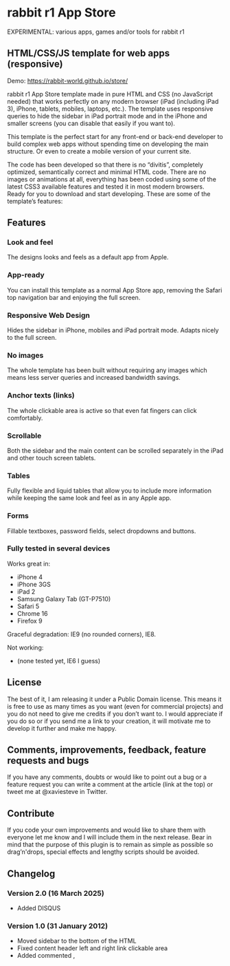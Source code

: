 # rabbit r1 App Store
EXPERIMENTAL: various apps, games and/or tools for rabbit r1

## HTML/CSS/JS template for web apps (responsive)

Demo: https://rabbit-world.github.io/store/

rabbit r1 App Store template made in pure HTML and CSS (no JavaScript needed) that works perfectly on any modern browser (iPad (including iPad 3), iPhone, tablets, mobiles, laptops, etc.). The template uses responsive queries to hide the sidebar in iPad portrait mode and in the iPhone and smaller screens (you can disable that easily if you want to).

This template is the perfect start for any front-end or back-end developer to build complex web apps without spending time on developing the main structure. Or even to create a mobile version of your current site.

The code has been developed so that there is no “divitis”, completely optimized, semantically correct and minimal HTML code. There are no images or animations at all, everything has been coded using some of the latest CSS3 available features and tested it in most modern browsers. Ready for you to download and start developing. These are some of the template’s features:

## Features

### Look and feel

The designs looks and feels as a default app from Apple.

### App-ready

You can install this template as a normal App Store app, removing the Safari top navigation bar and enjoying the full screen.

### Responsive Web Design

Hides the sidebar in iPhone, mobiles and iPad portrait mode. Adapts nicely to the full screen.

### No images

The whole template has been built without requiring any images which means less server queries and increased bandwidth savings.

### Anchor texts (links)

The whole clickable area is active so that even fat fingers can click comfortably.

### Scrollable

Both the sidebar and the main content can be scrolled separately in the iPad and other touch screen tablets.

### Tables

Fully flexible and liquid tables that allow you to include more information while keeping the same look and feel as in any Apple app.

### Forms

Fillable textboxes, password fields, select dropdowns and buttons.

### Fully tested in several devices

Works great in:

* iPhone 4
* iPhone 3GS
* iPad 2
* Samsung Galaxy Tab (GT-P7510)
* Safari 5
* Chrome 16
* Firefox 9

Graceful degradation: IE9 (no rounded corners), IE8.

Not working:

* (none tested yet, IE6 I guess)



## License

The best of it, I am releasing it under a Public Domain license. This means it is free to use as many times as you want (even for commercial projects) and you do not need to give me credits if you don’t want to. I would appreciate if you do so or if you send me a link to your creation, it will motivate me to develop it further and make me happy.


## Comments, improvements, feedback, feature requests and bugs

If you have any comments, doubts or would like to point out a bug or a feature request you can write a comment at the article (link at the top) or tweet me at @xaviesteve in Twitter. 


## Contribute

If you code your own improvements and would like to share them with everyone let me know and I will include them in the next release. Bear in mind that the purpose of this plugin is to remain as simple as possible so drag’n'drops, special effects and lengthy scripts should be avoided.


## Changelog

### Version 2.0 (16 March 2025)

* Added DISQUS

### Version 1.0 (31 January 2012)

* Moved sidebar to the bottom of the HTML
* Fixed content header left and right link clickable area
* Added commented <link rel="stylesheet">, <script> and favicon for faster development
* Disabled the callout shown when you touch and hold a touch target (thanks 185)
* Added -webkit-user-select: none (thanks Josiah)

### Version 0.9b (27 January 2012)

* First release

